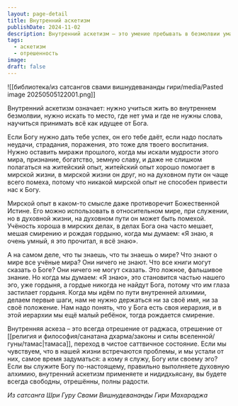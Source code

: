 ```yaml
---
layout: page-detail
title: Внутренний аскетизм
publishDate: 2024-11-02
description: Внутренний аскетизм – это умение пребывать в безмолвии ума, принимать всё как идущее от Бога и отрешаться от мирских стремлений, гордыни и ложного знания. Мирской опыт и учёность полезны лишь в относительном мире, но на духовном пути мешают смирению и истинному служению Богу, а истинная духовная алхимия начинается с внутренней отрешённости и смирения.
tags:
  - аскетизм
  - отрешенность
image: 
draft: false
---
```

![[библиотека/из сатсангов свами вишнудевананды гири/media/Pasted image 20250505122001.png]]
  
 Внутренний аскетизм означает: нужно учиться жить во внутреннем безмолвии, нужно искать то место, где нет ума и где не нужны слова, научиться принимать всё как идущее от Бога.

 Если Богу нужно дать тебе успех, он его тебе даёт, если надо послать неудачи, страдания, поражения, это тоже для твоего воспитания. Нужно оставить миражи прошлого, когда мы искали мудрости этого мира, признание, богатство, земную славу, и даже не слишком полагаться на житейский опыт, житейский опыт хорошо помогает в мирской жизни, в мирской жизни он друг, но на духовном пути он чаще всего помеха, потому что никакой мирской опыт не способен привести нас к Богу.

 Мирской опыт в каком-то смысле даже противоречит Божественной Истине. Его можно использовать в относительном мире, при служении, но в духовной жизни, на духовном пути он может быть помехой. Учёность хороша в мирских делах, в делах Бога она часто мешает, мешая смирению и рождая гордыню, когда мы думаем: «Я знаю, я очень умный, я это прочитал, я всё знаю».

 А на самом деле, что ты знаешь, что ты знаешь о мире? Что знают о мире все учёные мира? Они ничего не знают. Что все книги могут сказать о Боге? Они ничего не могут сказать. Это ложное, фальшивое знание. Но когда мы думаем: «Я знаю», это становится частью нашего эго, уже гордыня, а гордые никогда не найдут Бога, потому что им глаза застилает гордыня. Когда мы идём по пути внутренней алхимии, делаем первые шаги, нам не нужно держаться ни за своё имя, ни за своё положение. Нам надо понять, что у Бога есть своя иерархия, и в этой иерархии мы ещё малый ребёнок, тогда рождается смирение.

 Внутренняя аскеза – это всегда отрешение от раджаса, отрешение от [[религия и философия/санатана дхарма/законы и силы вселенной/гуны/тамас|тамаса]], переход в чистое саттвичное состояние. Если мы чувствуем, что в нашей жизни встречаются проблемы, и мы устали от них, самое время задуматься: а кому я служу, Богу или своему эго? Если вы служите Богу по-настоящему, правильно выполняете духовную алхимию, внутренний аскетизм применяете и нидидхьясану, вы будете всегда свободны, отрешённы, полны радости.

*Из сатсанга Шри Гуру Свами Вишнудевананды Гири Махараджа*